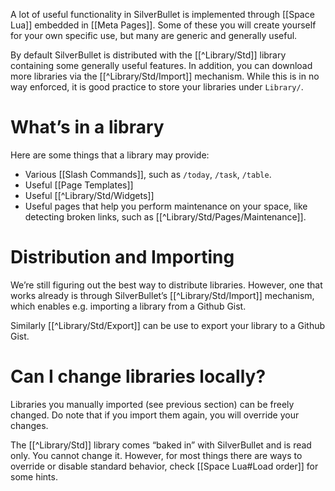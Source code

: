 A lot of useful functionality in SilverBullet is implemented through [[Space Lua]] embedded in [[Meta Pages]]. Some of these you will create yourself for your own specific use, but many are generic and generally useful.

By default SilverBullet is distributed with the [[^Library/Std]] library containing some generally useful features. In addition, you can download more libraries via the [[^Library/Std/Import]] mechanism. While this is in no way enforced, it is good practice to store your libraries under `Library/`.

# What’s in a library
Here are some things that a library may provide:
* Various [[Slash Commands]], such as `/today`, `/task`, `/table`.
* Useful [[Page Templates]]
* Useful [[^Library/Std/Widgets]]
* Useful pages that help you perform maintenance on your space, like detecting broken links, such as [[^Library/Std/Pages/Maintenance]].

# Distribution and Importing
We’re still figuring out the best way to distribute libraries. However, one that works already is through SilverBullet’s [[^Library/Std/Import]] mechanism, which enables e.g. importing a library from a Github Gist.

Similarly [[^Library/Std/Export]] can be use to export your library to a Github Gist.

# Can I change libraries locally?
Libraries you manually imported (see previous section) can be freely changed. Do note that if you import them again, you will override your changes.

The [[^Library/Std]] library comes “baked in” with SilverBullet and is read only. You cannot change it. However, for most things there are ways to override or disable standard behavior, check [[Space Lua#Load order]] for some hints.
